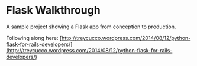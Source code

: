 # Flask Walkthrough

A sample project showing a Flask app from conception to production.

Following along here: [http://treycucco.wordpress.com/2014/08/12/python-flask-for-rails-developers/](http://treycucco.wordpress.com/2014/08/12/python-flask-for-rails-developers/)
